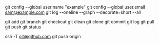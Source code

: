 git config --global user.name "example"
git config --global user.email sam@example.com
git log --oneline --graph --decorate=short --all

git add
git branch
git checkout
git clean
git clone
git commit
git log
git pull
git push
git status

ssh -T git@github.com
git push origin

